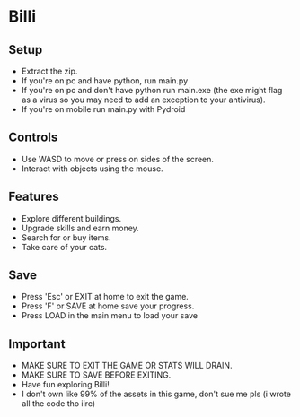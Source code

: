 # Billi

## Setup
- Extract the zip.
- If you're on pc and have python, run main.py
- If you're on pc and don't have python run main.exe (the exe might flag as a virus so you may need to add an exception to your antivirus).
- If you're on mobile run main.py with Pydroid

## Controls
- Use WASD to move or press on sides of the screen.
- Interact with objects using the mouse.

## Features
- Explore different buildings.
- Upgrade skills and earn money.
- Search for or buy items.
- Take care of your cats.

## Save
- Press 'Esc' or EXIT at home to exit the game.
- Press 'F' or SAVE at home save your progress.
- Press LOAD in the main menu to load your save

## Important
- MAKE SURE TO EXIT THE GAME OR STATS WILL DRAIN.
- MAKE SURE TO SAVE BEFORE EXITING.
- Have fun exploring Billi!
- I don't own like 99% of the assets in this game, don't sue me pls (i wrote all the code tho iirc)
